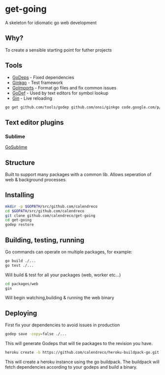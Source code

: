 get-going
=========

A skeleton for idiomatic go web development

Why?
----
To create a sensible starting point for futher projects

Tools
-----
* [GoDeps](http://godoc.org/github.com/tools/godep) - Fixed dependencies
* [Ginkgo](https://onsi.github.io/ginkgo/) - Test framework
* [GoImports](http://godoc.org/code.google.com/p/go.tools/cmd/goimports) - Format go files and fix common issues
* [GoDef](http://godoc.org/code.google.com/p/rog-go/exp/cmd/godef) - Used by text editors for symbol lookup
* [Gin](https://github.com/codegangsta/gin) - Live reloading

```bash
go get github.com/tools/godep github.com/onsi/ginkgo code.google.com/p/go.tools/cmd/goimports code.google.com/p/rog-go/exp/cmd/godef github.com/codegangsta/gin
```

Text editor plugins
-------------------

### Sublime 
[GoSublime](https://github.com/DisposaBoy/GoSublime)

Structure
---------
Built to support many packages with a common lib. Allows seperation of web & background processes.

Installing
----------
```bash
mkdir -p $GOPATH/src/github.com/calendreco
cd $GOPATH/src/github.com/calendreco
git clone github.com/calendreco/get-going
cd get-going
godep restore
```

Building, testing, running
--------------------------
Go commands can operate on multiple packages, for example:
```bash
go build ./...
go test ./...
```
Will build & test for all your packages (web, worker etc...)
```bash
cd packages/web
gin
```
Will begin watching,building & running the web binary

Deploying
---------
First fix your dependencies to avoid issues in production
```bash
godep save -copy=false ./...
````
This will generate Godeps that will tie packages to the revision you have.

```bash
heroku create -b https://github.com/calendreco/heroku-buildpack-go.git
```
This will create a heroku instance using the go buildpack. The buildpack will fetch dependencies according to your godeps and build a binary.
